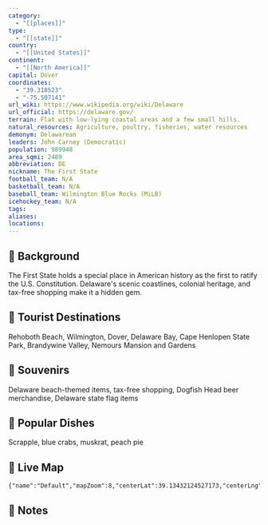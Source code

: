```yaml
---
category:
  - "[[places]]"
type:
  - "[[state]]"
country:
  - "[[United States]]"
continent:
  - "[[North America]]"
capital: Dover
coordinates:
  - "39.318523"
  - "-75.507141"
url_wiki: https://www.wikipedia.org/wiki/Delaware
url_official: https://delaware.gov/
terrain: Flat with low-lying coastal areas and a few small hills.
natural_resources: Agriculture, poultry, fisheries, water resources
demonym: Delawarean
leaders: John Carney (Democratic)
population: 989948
area_sqmi: 2489
abbreviation: DE
nickname: The First State
football_team: N/A
basketball_team: N/A
baseball_team: Wilmington Blue Rocks (MiLB)
icehockey_team: N/A
tags: 
aliases: 
locations:
---
```

## 🌱 Background
The First State holds a special place in American history as the first to ratify the U.S. Constitution. Delaware's scenic coastlines, colonial heritage, and tax-free shopping make it a hidden gem.

## 📌 Tourist Destinations
Rehoboth Beach, Wilmington, Dover, Delaware Bay, Cape Henlopen State Park, Brandywine Valley, Nemours Mansion and Gardens

## 🎁 Souvenirs
Delaware beach-themed items, tax-free shopping, Dogfish Head beer merchandise, Delaware state flag items

## 🍲 Popular Dishes
Scrapple, blue crabs, muskrat, peach pie

## 📡 Live Map
```mapview
{"name":"Default","mapZoom":8,"centerLat":39.13432124527173,"centerLng":-75.41565504158365,"query":"","chosenMapSource":0}
```

## 📒 Notes

